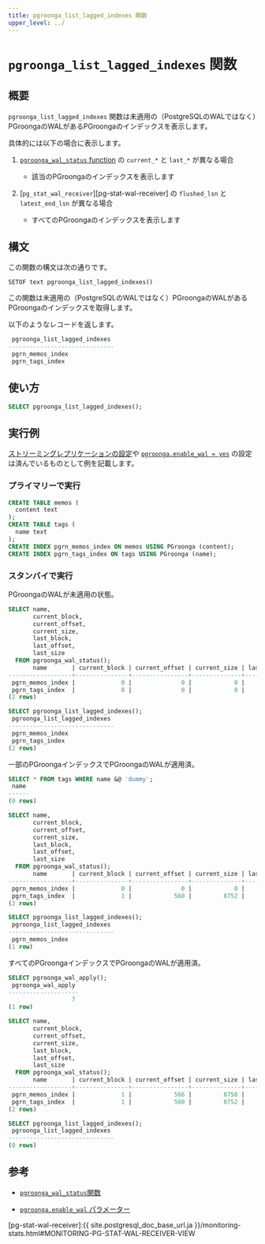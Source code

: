 ```yaml
---
title: pgroonga_list_lagged_indexes 関数
upper_level: ../
---
```


# `pgroonga_list_lagged_indexes` 関数

## 概要

`pgroonga_list_lagged_indexes` 関数は未適用の（PostgreSQLのWALではなく）PGroongaのWALがあるPGroongaのインデックスを表示します。

具体的には以下の場合に表示します。

1. [`pgroonga_wal_status` function][wal-status] の `current_*` と `last_*` が異なる場合

   * 該当のPGroongaのインデックスを表示します

2. [`pg_stat_wal_receiver`][pg-stat-wal-receiver] の `flushed_lsn` と `latest_end_lsn` が異なる場合

   * すべてのPGroongaのインデックスを表示します

## 構文

この関数の構文は次の通りです。

```text
SETOF text pgroonga_list_lagged_indexes()
```

この関数は未適用の（PostgreSQLのWALではなく）PGroongaのWALがあるPGroongaのインデックスを取得します。

以下のようなレコードを返します。

```sql
 pgroonga_list_lagged_indexes
------------------------------
 pgrn_memos_index
 pgrn_tags_index
```

## 使い方

```sql
SELECT pgroonga_list_lagged_indexes();
```

## 実行例

[ストリーミングレプリケーションの設定][streaming-replication]や [`pgroonga.enable_wal = yes`][enable-wal] の設定は済んでいるものとして例を記載します。

### プライマリーで実行

```sql
CREATE TABLE memos (
  content text
);
CREATE TABLE tags (
  name text
);
CREATE INDEX pgrn_memos_index ON memos USING PGroonga (content);
CREATE INDEX pgrn_tags_index ON tags USING PGroonga (name);
```

### スタンバイで実行

PGroongaのWALが未適用の状態。

```sql
SELECT name,
       current_block,
       current_offset,
       current_size,
       last_block,
       last_offset,
       last_size
  FROM pgroonga_wal_status();
       name       | current_block | current_offset | current_size | last_block | last_offset | last_size 
------------------+---------------+----------------+--------------+------------+-------------+-----------
 pgrn_memos_index |             0 |              0 |            0 |          1 |         566 |      8758
 pgrn_tags_index  |             0 |              0 |            0 |          1 |         560 |      8752
(2 rows)

SELECT pgroonga_list_lagged_indexes();
 pgroonga_list_lagged_indexes
------------------------------
 pgrn_memos_index
 pgrn_tags_index
(2 rows)
```

一部のPGroongaインデックスでPGroongaのWALが適用済。

```sql
SELECT * FROM tags WHERE name &@ 'dummy';
 name
------
(0 rows)

SELECT name,
       current_block,
       current_offset,
       current_size,
       last_block,
       last_offset,
       last_size
  FROM pgroonga_wal_status();
       name       | current_block | current_offset | current_size | last_block | last_offset | last_size
------------------+---------------+----------------+--------------+------------+-------------+-----------
 pgrn_memos_index |             0 |              0 |            0 |          1 |         566 |      8758
 pgrn_tags_index  |             1 |            560 |         8752 |          1 |         560 |      8752
(2 rows)

SELECT pgroonga_list_lagged_indexes();
 pgroonga_list_lagged_indexes
------------------------------
 pgrn_memos_index
(1 row)
```

すべてのPGroongaインデックスでPGroongaのWALが適用済。

```sql
SELECT pgroonga_wal_apply();
 pgroonga_wal_apply
--------------------
                  7
(1 row)

SELECT name,
       current_block,
       current_offset,
       current_size,
       last_block,
       last_offset,
       last_size
  FROM pgroonga_wal_status();
       name       | current_block | current_offset | current_size | last_block | last_offset | last_size
------------------+---------------+----------------+--------------+------------+-------------+-----------
 pgrn_memos_index |             1 |            566 |         8758 |          1 |         566 |      8758
 pgrn_tags_index  |             1 |            560 |         8752 |          1 |         560 |      8752
(2 rows)

SELECT pgroonga_list_lagged_indexes();
 pgroonga_list_lagged_indexes
------------------------------
(0 rows)
```

## 参考

  * [`pgroonga_wal_status`関数][wal-status]

  * [`pgroonga.enable_wal` パラメーター][enable-wal]

[enable-wal]:../parameters/enable-wal.html

[pg-stat-wal-receiver]:{{ site.postgresql_doc_base_url.ja }}/monitoring-stats.html#MONITORING-PG-STAT-WAL-RECEIVER-VIEW

[streaming-replication]:streaming-replication.html

[wal-status]:pgroonga-wal-status.html
